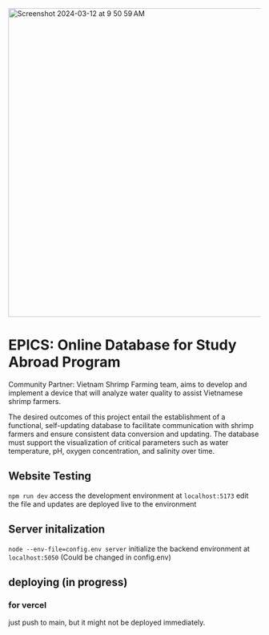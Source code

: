 <img width="616" alt="Screenshot 2024-03-12 at 9 50 59 AM" src="https://github.com/LuaanNguyen/epics-mern/assets/153343039/dda7458d-1332-4552-b556-0c42acd7fa37">

# EPICS: Online Database for Study Abroad Program
Community Partner: Vietnam Shrimp Farming team, aims to develop and implement a device that will analyze water quality to assist Vietnamese shrimp farmers.

The desired outcomes of this project entail the establishment of a functional, self-updating database to facilitate communication with shrimp farmers and ensure consistent data conversion and updating. The database must support the visualization of critical parameters such as water temperature, pH, oxygen concentration, and salinity over time. 

## Website Testing
`npm run dev`
access the development environment at `localhost:5173`
edit the file and updates are deployed live to the environment

## Server initalization
`node --env-file=config.env server`
initialize the backend environment at `localhost:5050` (Could be changed in config.env)

## deploying (in progress)
### for vercel 
just push to main, but it might not be deployed immediately.

